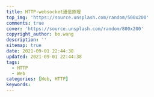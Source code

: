 ```yaml
---
title: HTTP-websocket通信原理
top_img: 'https://source.unsplash.com/random/500x200'
comments: true
cover: 'https://source.unsplash.com/random/800x200'
copyright_author: bo.wang
description: ''
sitemap: true
date: 2021-09-01 22:44:38
updated: 2021-09-01 22:44:38
tags:
  - HTTP
  - Web
categories: [Web, HTTP]
keywords:
---
```


